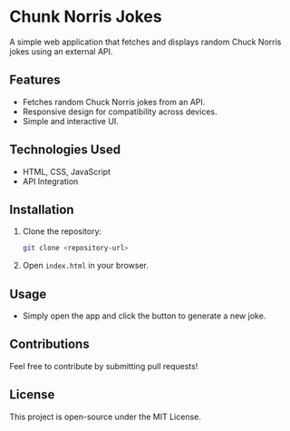 # Chunk Norris Jokes

A simple web application that fetches and displays random Chuck Norris jokes using an external API.

## Features
- Fetches random Chuck Norris jokes from an API.
- Responsive design for compatibility across devices.
- Simple and interactive UI.

## Technologies Used
- HTML, CSS, JavaScript
- API Integration

## Installation
1. Clone the repository:
   ```sh
   git clone <repository-url>
   ```
2. Open `index.html` in your browser.

## Usage
- Simply open the app and click the button to generate a new joke.

## Contributions
Feel free to contribute by submitting pull requests!

## License
This project is open-source under the MIT License.
